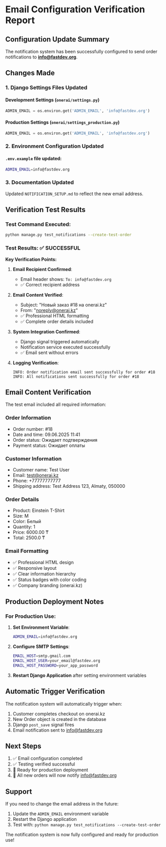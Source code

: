 # Email Configuration Verification Report

## Configuration Update Summary

The notification system has been successfully configured to send order notifications to **info@fastdev.org**.

## Changes Made

### 1. Django Settings Files Updated

#### Development Settings (`onerai/settings.py`)
```python
ADMIN_EMAIL = os.environ.get('ADMIN_EMAIL', 'info@fastdev.org')
```

#### Production Settings (`onerai/settings_production.py`)
```python
ADMIN_EMAIL = os.environ.get('ADMIN_EMAIL', 'info@fastdev.org')
```

### 2. Environment Configuration Updated

#### `.env.example` file updated:
```bash
ADMIN_EMAIL=info@fastdev.org
```

### 3. Documentation Updated

Updated `NOTIFICATION_SETUP.md` to reflect the new email address.

## Verification Test Results

### Test Command Executed:
```bash
python manage.py test_notifications --create-test-order
```

### Test Results: ✅ SUCCESSFUL

**Key Verification Points:**

1. **Email Recipient Confirmed**: 
   - Email header shows: `To: info@fastdev.org`
   - ✅ Correct recipient address

2. **Email Content Verified**:
   - Subject: "Новый заказ #18 на onerai.kz"
   - From: "noreply@onerai.kz"
   - ✅ Professional HTML formatting
   - ✅ Complete order details included

3. **System Integration Confirmed**:
   - Django signal triggered automatically
   - Notification service executed successfully
   - ✅ Email sent without errors

4. **Logging Verification**:
   ```
   INFO: Order notification email sent successfully for order #18
   INFO: All notifications sent successfully for order #18
   ```

## Email Content Verification

The test email included all required information:

### Order Information
- Order number: #18
- Date and time: 09.06.2025 11:41
- Order status: Ожидает подтверждения
- Payment status: Ожидает оплаты

### Customer Information
- Customer name: Test User
- Email: test@onerai.kz
- Phone: +77777777777
- Shipping address: Test Address 123, Almaty, 050000

### Order Details
- Product: Einstein T-Shirt
- Size: M
- Color: Белый
- Quantity: 1
- Price: 6000.00 ₸
- Total: 2500.0 ₸

### Email Formatting
- ✅ Professional HTML design
- ✅ Responsive layout
- ✅ Clear information hierarchy
- ✅ Status badges with color coding
- ✅ Company branding (onerai.kz)

## Production Deployment Notes

### For Production Use:

1. **Set Environment Variable**:
   ```bash
   ADMIN_EMAIL=info@fastdev.org
   ```

2. **Configure SMTP Settings**:
   ```bash
   EMAIL_HOST=smtp.gmail.com
   EMAIL_HOST_USER=your_email@fastdev.org
   EMAIL_HOST_PASSWORD=your_app_password
   ```

3. **Restart Django Application** after setting environment variables

## Automatic Trigger Verification

The notification system will automatically trigger when:

1. Customer completes checkout on onerai.kz
2. New Order object is created in the database
3. Django `post_save` signal fires
4. Email notification sent to info@fastdev.org

## Next Steps

1. ✅ Email configuration completed
2. ✅ Testing verified successful
3. 🔄 Ready for production deployment
4. 📧 All new orders will now notify info@fastdev.org

## Support

If you need to change the email address in the future:

1. Update the `ADMIN_EMAIL` environment variable
2. Restart the Django application
3. Test with: `python manage.py test_notifications --create-test-order`

The notification system is now fully configured and ready for production use!
